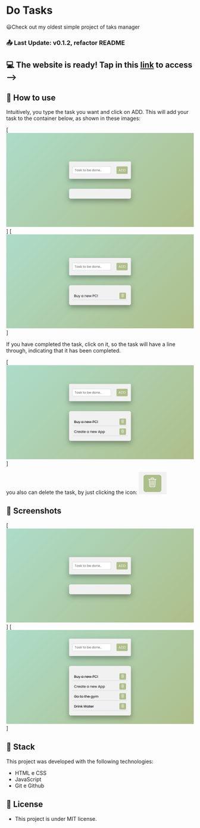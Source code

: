 # Do Tasks
😃Check out my oldest simple project of taks manager

### 📤 Last Update:  v0.1.2, refactor README

## 💻 The website is ready! Tap in this [link](https://danielmendessensei.github.io/Do-Tasks/) to access -->

## 🤔 How to use
Intuitively, you type the task you want and click on ADD. This will add your task to the container below, as shown in these images:

[![Screenshot](../assets/img/1.png)]
[![Screenshot](../assets/img/2.png)]

If you have completed the task, click on it, so the task will have a line through, indicating that it has been completed.

[![Screenshot](../assets/img/3.png)]

you also can delete the task, by just clicking the icon: <img src="../assets/img/4.png" width=75px height=60px/>

## 📸 Screenshots
[![Screenshot](../assets/img/1.png)]
[![Screenshot](../assets/img/5.png)]

## 🚀 Stack

This project was developed with the following technologies:

- HTML e CSS
- JavaScript
- Git e Github

## 📜 License
- This project is under MIT license.